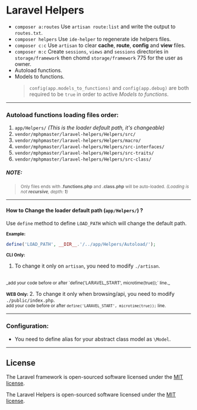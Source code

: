 # Laravel Helpers

- `composer a:routes` Use `artisan route:list` and write the output to `routes.txt`.
- `composer helpers` Use `ide-helper` to regenerate ide helpers files.
- `composer c:c` Use `artisan` to clear **cache**, **route**, **config** and **view** files.
- `composer m:c` Create `sessions`, `views` and `sessions` directories in `storage/framework` then chomd `storage/framework` 775 for the user as owner.
- Autoload functions.
- Models to functions.
    > `config(app.models_to_functions)` and `config(app.debug)` are both required to be `true` in order to active *Models to functions*. 

---

### Autoload functions loading files order:
1. `app/Helpers/` _(This is the loader default path, it's changeable)_
2. `vendor/mphpmaster/laravel-helpers/Helpers/src/`
3. `vendor/mphpmaster/laravel-helpers/Helpers/macro/`
4. `vendor/mphpmaster/laravel-helpers/Helpers/src-interfaces/`
5. `vendor/mphpmaster/laravel-helpers/Helpers/src-traits/`
6. `vendor/mphpmaster/laravel-helpers/Helpers/src-class/`

##### NOTE:<small>
> Only files ends with __.functions.php__ and __.class.php__ will be auto-loaded. _(Loading is not **recursive**, depth: **1**)_</small>

---

#### How to Change the loader default path (`app/Helpers/`) ?
Use `define` method to define `LOAD_PATH` which will change the default path.

<small>**Example:**</small>
```php
define('LOAD_PATH', __DIR__.'/../app/Helpers/Autoload/');
```
<small>**CLI Only:**</small>
1. To change it only on `artisan`, you need to modify `./artisan`.
<br>
<small>_add your code before or after `define('LARAVEL_START', microtime(true));` line._</small>

<small>**WEB Only:**</small>
2. To change it only when browsing/api, you need to modify `./public/index.php`.
<br>
<small>add your code before or after `define('LARAVEL_START', microtime(true));` line.</small>

---

### Configuration:
- You need to define alias for your abstract class model as `\Model`.

---

## License

The Laravel framework is open-sourced software licensed under the [MIT license](https://opensource.org/licenses/MIT).

The Laravel Helpers is open-sourced software licensed under the [MIT license](https://opensource.org/licenses/MIT).
